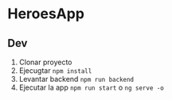 # HeroesApp

## Dev

1. Clonar proyecto
2. Ejecugtar ```npm install```
3. Levantar backend ```npm run backend```
4. Ejecutar la app ```npm run start``` o ```ng serve -o```

